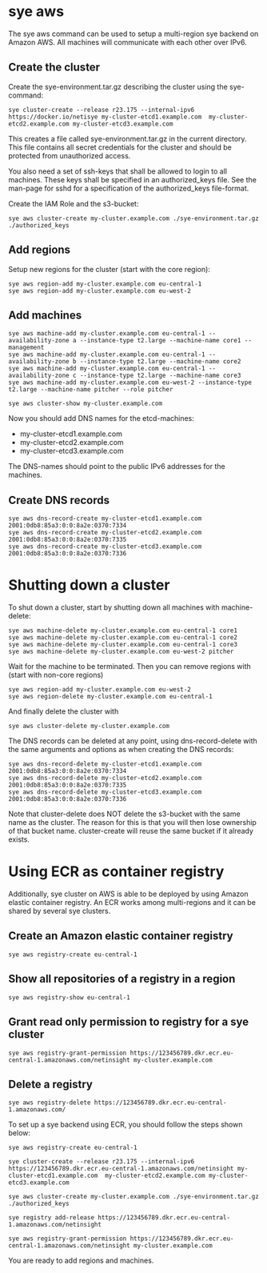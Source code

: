 # sye aws

The sye aws command can be used to setup a multi-region sye backend on Amazon AWS.
All machines will communicate with each other over IPv6.

## Create the cluster

Create the sye-environment.tar.gz describing the cluster using the sye-command:

    sye cluster-create --release r23.175 --internal-ipv6 https://docker.io/netisye my-cluster-etcd1.example.com  my-cluster-etcd2.example.com my-cluster-etcd3.example.com

This creates a file called sye-environment.tar.gz in the current directory.
This file contains all secret credentials for the cluster and should be protected
from unauthorized access.

You also need a set of ssh-keys that shall be allowed to login to all machines.
These keys shall be specified in an authorized_keys file. See the man-page
for sshd for a specification of the authorized_keys file-format.

Create the IAM Role and the s3-bucket:

    sye aws cluster-create my-cluster.example.com ./sye-environment.tar.gz ./authorized_keys

## Add regions

Setup new regions for the cluster (start with the core region):

    sye aws region-add my-cluster.example.com eu-central-1
    sye aws region-add my-cluster.example.com eu-west-2

## Add machines

    sye aws machine-add my-cluster.example.com eu-central-1 --availability-zone a --instance-type t2.large --machine-name core1 --management
    sye aws machine-add my-cluster.example.com eu-central-1 --availability-zone b --instance-type t2.large --machine-name core2
    sye aws machine-add my-cluster.example.com eu-central-1 --availability-zone c --instance-type t2.large --machine-name core3
    sye aws machine-add my-cluster.example.com eu-west-2 --instance-type t2.large --machine-name pitcher --role pitcher

    sye aws cluster-show my-cluster.example.com

Now you should add DNS names for the etcd-machines:

- my-cluster-etcd1.example.com
- my-cluster-etcd2.example.com
- my-cluster-etcd3.example.com

The DNS-names should point to the public IPv6 addresses for the machines.

## Create DNS records

    sye aws dns-record-create my-cluster-etcd1.example.com 2001:0db8:85a3:0:0:8a2e:0370:7334
    sye aws dns-record-create my-cluster-etcd2.example.com 2001:0db8:85a3:0:0:8a2e:0370:7335
    sye aws dns-record-create my-cluster-etcd3.example.com 2001:0db8:85a3:0:0:8a2e:0370:7336

# Shutting down a cluster

To shut down a cluster, start by shutting down all machines with machine-delete:

    sye aws machine-delete my-cluster.example.com eu-central-1 core1
    sye aws machine-delete my-cluster.example.com eu-central-1 core2
    sye aws machine-delete my-cluster.example.com eu-central-1 core3
    sye aws machine-delete my-cluster.example.com eu-west-2 pitcher

Wait for the machine to be terminated. Then you can remove regions with (start with non-core regions)

    sye aws region-add my-cluster.example.com eu-west-2
    sye aws region-delete my-cluster.example.com eu-central-1

And finally delete the cluster with

    sye aws cluster-delete my-cluster.example.com

The DNS records can be deleted at any point, using dns-record-delete with the same arguments and options
as when creating the DNS records:

    sye aws dns-record-delete my-cluster-etcd1.example.com 2001:0db8:85a3:0:0:8a2e:0370:7334
    sye aws dns-record-delete my-cluster-etcd2.example.com 2001:0db8:85a3:0:0:8a2e:0370:7335
    sye aws dns-record-delete my-cluster-etcd3.example.com 2001:0db8:85a3:0:0:8a2e:0370:7336

Note that cluster-delete does NOT delete the s3-bucket with the same name as the cluster.
The reason for this is that you will then lose ownership of that bucket name.
cluster-create will reuse the same bucket if it already exists.

# Using ECR as container registry

Additionally, sye cluster on AWS is able to be deployed by using Amazon elastic container registry. An ECR works among multi-regions and it can be shared by several sye clusters.

## Create an Amazon elastic container registry
    sye aws registry-create eu-central-1

## Show all repositories of a registry in a region
    sye aws registry-show eu-central-1

## Grant read only permission to registry for a sye cluster
    sye aws registry-grant-permission https://123456789.dkr.ecr.eu-central-1.amazonaws.com/netinsight my-cluster.example.com

## Delete a registry
    sye aws registry-delete https://123456789.dkr.ecr.eu-central-1.amazonaws.com/

To set up a sye backend using ECR, you should follow the steps shown below:

    sye aws registry-create eu-central-1

    sye cluster-create --release r23.175 --internal-ipv6 https://123456789.dkr.ecr.eu-central-1.amazonaws.com/netinsight my-cluster-etcd1.example.com  my-cluster-etcd2.example.com my-cluster-etcd3.example.com

    sye aws cluster-create my-cluster.example.com ./sye-environment.tar.gz ./authorized_keys

    sye registry add-release https://123456789.dkr.ecr.eu-central-1.amazonaws.com/netinsight

    sye aws registry-grant-permission https://123456789.dkr.ecr.eu-central-1.amazonaws.com/netinsight my-cluster.example.com

You are ready to add regions and machines.
